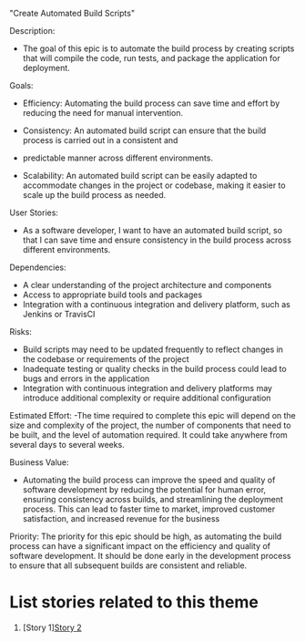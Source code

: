 "Create Automated Build Scripts"

Description: 
- The goal of this epic is to automate the build process by creating scripts that will compile the code, run tests, and 
package the application for deployment.

Goals: 
- Efficiency: Automating the build process can save time and effort by reducing the need for manual intervention.

- Consistency: An automated build script can ensure that the build process is carried out in a consistent and 
- predictable manner across different environments.

- Scalability: An automated build script can be easily adapted to accommodate changes in the project or codebase, 
making it easier to scale up the build process as needed.

User Stories: 
- As a software developer, I want to have an automated build script, so that I can save time and ensure consistency in
the build process across different environments.

Dependencies: 
- A clear understanding of the project architecture and components
- Access to appropriate build tools and packages
- Integration with a continuous integration and delivery platform, such as Jenkins or TravisCI

Risks: 
- Build scripts may need to be updated frequently to reflect changes in the codebase or requirements of the project
- Inadequate testing or quality checks in the build process could lead to bugs and errors in the application
- Integration with continuous integration and delivery platforms may introduce additional complexity or require additional configuration

Estimated Effort: 
-The time required to complete this epic will depend on the size and complexity of the project, the number of 
components that need to be built, and the level of automation required. It could take anywhere from several days to 
several weeks.

Business Value: 
- Automating the build process can improve the speed and quality of software development by reducing the potential for
human error, ensuring consistency across builds, and streamlining the deployment process. This can lead to faster 
time to market, improved customer satisfaction, and increased revenue for the business

Priority: The priority for this epic should be high, as automating the build process can have a significant impact on 
the efficiency and quality of software development. It should be done early in the development process to ensure that 
all subsequent builds are consistent and reliable.

# List stories related to this theme
1. [Story 1][Story 2](documentation/theme_1/Story/story2_template.md)